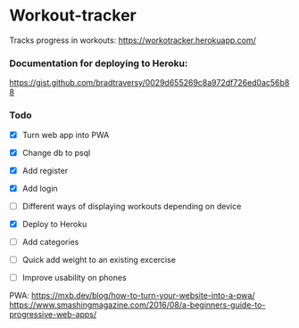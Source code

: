 # Workout-tracker
Tracks progress in workouts:
https://workotracker.herokuapp.com/


### Documentation for deploying to Heroku: 
https://gist.github.com/bradtraversy/0029d655269c8a972df726ed0ac56b88

### Todo

- [x] Turn web app into PWA 
- [x] Change db to psql
- [x] Add register
- [x] Add login
- [ ] Different ways of displaying workouts depending on device
- [x] Deploy to Heroku
- [ ] Add categories 
- [ ] Quick add weight to an existing excercise
- [ ] Improve usability on phones 




PWA:
https://mxb.dev/blog/how-to-turn-your-website-into-a-pwa/
https://www.smashingmagazine.com/2016/08/a-beginners-guide-to-progressive-web-apps/
